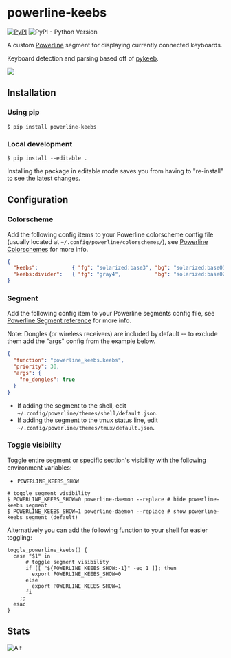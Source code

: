 # powerline-keebs

[![PyPI](https://img.shields.io/pypi/v/powerline-keebs)](https://pypi.org/project/powerline-keebs/)
![PyPI - Python Version](https://img.shields.io/pypi/pyversions/powerline-keebs)

A custom [Powerline](https://github.com/powerline/powerline) segment for displaying currently connected keyboards.

Keyboard detection and parsing based off of [pykeeb](https://github.com/j4ckofalltrades/pykeeb).

![](https://res.cloudinary.com/j4ckofalltrades/image/upload/v1645293862/foss/powerline_keebs_hwsshp.png)

## Installation

### Using pip

`$ pip install powerline-keebs`

### Local development

`$ pip install --editable .`

Installing the package in editable mode saves you from having to "re-install" to see the latest changes.

## Configuration

### Colorscheme

Add the following config items to your Powerline colorscheme config file (usually located at `~/.config/powerline/colorschemes/`),
see [Powerline Colorschemes](https://powerline.readthedocs.io/en/master/configuration/reference.html#colorschemes) for more info.

```json
{
  "keebs":           { "fg": "solarized:base3", "bg": "solarized:base01", "attrs": ["bold"] },
  "keebs:divider":   { "fg": "gray4",           "bg": "solarized:base02", "attrs": [] }
}
```

### Segment

Add the following config item to your Powerline segments config file,
see [Powerline Segment reference](https://powerline.readthedocs.io/en/master/configuration/segments.html#segment-reference) for more info.

Note: Dongles (or wireless receivers) are included by default -- to exclude them add the "args" config from the example below.

```json
{
  "function": "powerline_keebs.keebs",
  "priority": 30,
  "args": {
    "no_dongles": true
  }
}
```

- If adding the segment to the shell, edit `~/.config/powerline/themes/shell/default.json`.
- If adding the segment to the tmux status line, edit `~/.config/powerline/themes/tmux/default.json`.

### Toggle visibility

Toggle entire segment or specific section's visibility with the following environment variables:

- `POWERLINE_KEEBS_SHOW`

```shell
# toggle segment visibility
$ POWERLINE_KEEBS_SHOW=0 powerline-daemon --replace # hide powerline-keebs segment
$ POWERLINE_KEEBS_SHOW=1 powerline-daemon --replace # show powerline-keebs segment (default)
```

Alternatively you can add the following function to your shell for easier toggling:

```shell
toggle_powerline_keebs() {
  case "$1" in
      # toggle segment visibility
      if [[ "${POWERLINE_KEEBS_SHOW:-1}" -eq 1 ]]; then
        export POWERLINE_KEEBS_SHOW=0
      else
        export POWERLINE_KEEBS_SHOW=1
      fi
    ;;
  esac
}
```

## Stats

![Alt](https://repobeats.axiom.co/api/embed/49028c098050f2ec944637634225038be092c693.svg "Repobeats analytics image")

